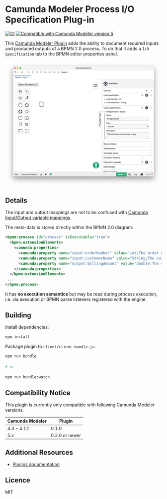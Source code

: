 # Camunda Modeler Process I/O Specification Plug-in

[![CI](https://github.com/camunda/camunda-modeler-process-io-specification-plugin/workflows/CI/badge.svg)](https://github.com/camunda/camunda-modeler-process-io-specification-plugin/actions?query=workflow%3ACI) [![Compatible with Camunda Modeler version 5](https://img.shields.io/badge/Camunda%20Modeler-5+-blue.svg)](./README.md#compatibility-notice)

This [Camunda Modeler Plugin](https://github.com/camunda/camunda-modeler) adds the ability to document required inputs and produced outputs of a BPMN 2.0 process. To do that it adds a `I/O Specification` tab to the BPMN editor properties panel.

![Screenshot](./docs/screenshot.png)


## Details

The input and output mappings are not to be confused with [Camunda Input/Output variable mappings](https://docs.camunda.org/manual/latest/user-guide/process-engine/variables/#input-output-variable-mapping).

The meta-data is stored directly within the BPMN 2.0 diagram:

```xml
<bpmn:process id="process" isExecutable="true">
  <bpmn:extensionElements>
    <camunda:properties>
      <camunda:property name="input:orderNumber" value="int;The order number" />
      <camunda:property name="input:customerName" value="String;The customer's name" />
      <camunda:property name="output:billingAmount" value="double;The sum the customer has to pay" />
    </camunda:properties>
  </bpmn:extensionElements>
 ...
</bpmn:process>
```

It has __no execution semantics__ but may be read during process execution, i.e. via execution or BPMN parse listeners registered with the engine.


## Building

Install dependencies:

```sh
npm install
```

Package plugin to `client/client-bundle.js`:

```sh
npm run bundle

# or

npm run bundle:watch
```

## Compatibility Notice

This plugin is currently only compatible with following Camunda Modeler versions.

| Camunda Modeler | Plugin         |
|-----------------|----------------|
| 4.3 - 4.12      | 0.1.0          |
| 5.x             | 0.2.0 or newer |


## Additional Resources

* [Plugins documentation](https://github.com/camunda/camunda-modeler/tree/master/docs/plugins)


## Licence

MIT
